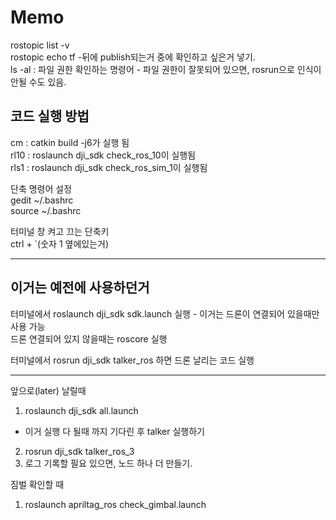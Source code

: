# **Memo**
rostopic list -v  
rostopic echo tf -뒤에 publish되는거 중에 확인하고 싶은거 넣기.  
ls -al : 파일 권한 확인하는 명령어 - 파일 권한이 잘못되어 있으면, rosrun으로 인식이 안될 수도 있음.  


## 코드 실행 방법
cm : catkin build -j6가 실행 됨  
rl10 : roslaunch dji_sdk check_ros_10이 실행됨  
rls1 : roslaunch dji_sdk check_ros_sim_1이 실행됨  


단축 명령어 설정  
gedit ~/.bashrc  
source ~/.bashrc  


터미널 창 켜고 끄는 단축키  
ctrl + `(숫자 1 옆에있는거)  

___
## 이거는 예전에 사용하던거
터미널에서 roslaunch dji_sdk sdk.launch 실행 - 이거는 드론이 연결되어 있을때만 사용 가능  
드론 연결되어 있지 않을때는 roscore 실행  


터미널에서 rosrun dji_sdk talker_ros 하면 드론 날리는 코드 실행  


___
앞으로(later) 날릴때  
1. roslaunch dji_sdk all.launch  
 - 이거 실행 다 될때 까지 기다린 후 talker 실행하기  
2. rosrun dji_sdk talker_ros_3  
3. 로그 기록할 필요 있으면, 노드 하나 더 만들기.  


짐벌 확인할 때  
1. roslaunch apriltag_ros check_gimbal.launch  


<!-- 줄을 바꿀때는 엔터를 두개 만들어야하고, 줄의 끝에는 띄어쓰기 두개가 있어야 함 -->

